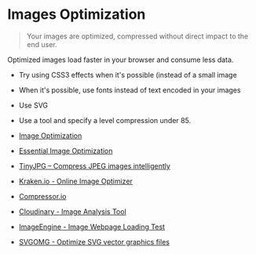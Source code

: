 # Images Optimization

> Your images are optimized, compressed without direct impact to the end user.

Optimized images load faster in your browser and consume less data.

- Try using CSS3 effects when it's possible (instead of a small image
- When it's possible, use fonts instead of text encoded in your images
- Use SVG
- Use a tool and specify a level compression under 85.

- [Image Optimization](https://developers.google.com/web/fundamentals/performance/optimizing-content-efficiency/image-optimization)
- [Essential Image Optimization](https://images.guide/)
- [TinyJPG – Compress JPEG images intelligently](https://tinyjpg.com/)
- [Kraken.io - Online Image Optimizer](https://kraken.io/web-interface)
- [Compressor.io](https://compressor.io/compress)
- [Cloudinary - Image Analysis Tool](https://webspeedtest.cloudinary.com)
- [ImageEngine - Image Webpage Loading Test](https://demo.imgeng.in)
- [SVGOMG - Optimize SVG vector graphics files](https://jakearchibald.github.io/svgomg/)